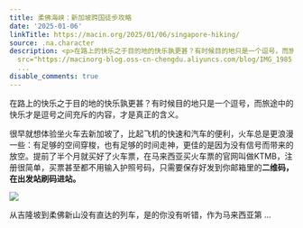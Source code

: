 ```yaml
---
title: 柔佛海峡：新加坡跨国徒步攻略
date: '2025-01-06'
linkTitle: https://macin.org/2025/01/06/singapore-hiking/
source: .na.character
description: <p>在路上的快乐之于目的地的快乐孰更甚？有时候目的地只是一个逗号，而旅途中的快乐才是逗号之间充斥的内容，才是真正的含义。</p><p>很早就想体验坐火车去新加坡了，比起飞机的快速和汽车的便利，火车总是更浪漫一些：有足够的空间穿梭，也有足够的时间走神，更佳的是因为没有信号而带来的放空。提前了半个月就买好了火车票，在马来西亚买火车票的官网叫做KTMB，注册很简单，买票甚至都不用输入护照号码，只需要保存好发到你邮箱里的<strong>二维码，在出发站刷码进站。</strong></p><p><img
  src="https://macinorg-blog.oss-cn-chengdu.aliyuncs.com/blog/IMG_1985.webp?x-oss-process=style/wechat-mp"></p><p>从吉隆坡到柔佛新山没有直达的列车，是的你没有听错，作为马来西亚第
  ...
disable_comments: true
---
```

<p>在路上的快乐之于目的地的快乐孰更甚？有时候目的地只是一个逗号，而旅途中的快乐才是逗号之间充斥的内容，才是真正的含义。</p><p>很早就想体验坐火车去新加坡了，比起飞机的快速和汽车的便利，火车总是更浪漫一些：有足够的空间穿梭，也有足够的时间走神，更佳的是因为没有信号而带来的放空。提前了半个月就买好了火车票，在马来西亚买火车票的官网叫做KTMB，注册很简单，买票甚至都不用输入护照号码，只需要保存好发到你邮箱里的<strong>二维码，在出发站刷码进站。</strong></p><p><img src="https://macinorg-blog.oss-cn-chengdu.aliyuncs.com/blog/IMG_1985.webp?x-oss-process=style/wechat-mp"></p><p>从吉隆坡到柔佛新山没有直达的列车，是的你没有听错，作为马来西亚第 ...